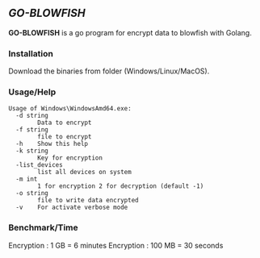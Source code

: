 ## *GO-BLOWFISH* ##

**GO-BLOWFISH** is a go program for encrypt data to blowfish with Golang.

### Installation ###

Download the binaries from folder (Windows/Linux/MacOS).

### Usage/Help ###
```
Usage of Windows\WindowsAmd64.exe:
  -d string
        Data to encrypt
  -f string
        file to encrypt
  -h    Show this help
  -k string
        Key for encryption
  -list_devices
        list all devices on system
  -m int
        1 for encryption 2 for decryption (default -1)
  -o string
        file to write data encrypted
  -v    For activate verbose mode
```
### Benchmark/Time ###

Encryption : 1 GB = 6 minutes
Encryption : 100 MB = 30 seconds
